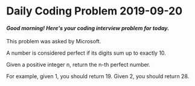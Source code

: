 # Daily Coding Problem 2019-09-20

####  _Good morning! Here's your coding interview problem for today._

This problem was asked by Microsoft.

A number is considered perfect if its digits sum up to exactly 10.

Given a positive integer n, return the n-th perfect number.

For example, given 1, you should return 19. Given 2, you should return 28.